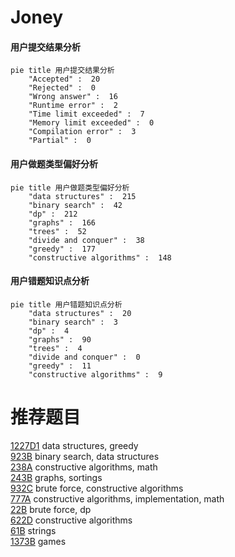 # Joney

<!-- tabs:start -->



#### **用户提交结果分析**

```mermaid
pie title 用户提交结果分析
    "Accepted" :  20
    "Rejected" :  0
    "Wrong answer" :  16
    "Runtime error" :  2
    "Time limit exceeded" :  7
    "Memory limit exceeded" :  0
    "Compilation error" :  3
    "Partial" :  0
```

#### **用户做题类型偏好分析**

```mermaid
pie title 用户做题类型偏好分析
    "data structures" :  215
    "binary search" :  42
    "dp" :  212
    "graphs" :  166
    "trees" :  52
    "divide and conquer" :  38
    "greedy" :  177
    "constructive algorithms" :  148
```
#### **用户错题知识点分析**

```mermaid
pie title 用户错题知识点分析
    "data structures" :  20
    "binary search" :  3
    "dp" :  4
    "graphs" :  90
    "trees" :  4
    "divide and conquer" :  0
    "greedy" :  11
    "constructive algorithms" :  9
```



<!-- tabs:end -->
# 推荐题目
[1227D1](https://codeforces.com/contest/1227D/problem/1)		data structures,
                        greedy		  
[923B](https://codeforces.com/contest/923/problem/B)		binary search,
                        data structures		  
[238A](https://codeforces.com/contest/238/problem/A)		constructive algorithms,
                        math		  
[243B](https://codeforces.com/contest/243/problem/B)		graphs,
                        sortings		  
[932C](https://codeforces.com/contest/932/problem/C)		brute force,
                        constructive algorithms		  
[777A](https://codeforces.com/contest/777/problem/A)		constructive algorithms,
                        implementation,
                        math		  
[22B](https://codeforces.com/contest/22/problem/B)		brute force,
                        dp		  
[622D](https://codeforces.com/contest/622/problem/D)		constructive algorithms		  
[61B](https://codeforces.com/contest/61/problem/B)		strings		  
[1373B](https://codeforces.com/contest/1373/problem/B)		games		  
